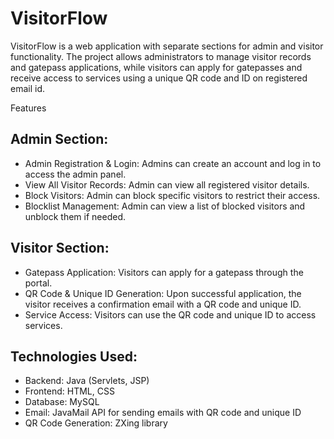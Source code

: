 # VisitorFlow
VisitorFlow is a web application with separate sections for admin and visitor functionality. The project allows administrators to manage visitor records and gatepass applications, while visitors can apply for gatepasses and receive access to services using a unique QR code and ID on registered email id.

Features

## Admin Section:  

* Admin Registration & Login:
  Admins can create an account and log in to access the admin panel.
* View All Visitor Records:
  Admin can view all registered visitor details.
* Block Visitors:
  Admin can block specific visitors to restrict their access.
* Blocklist Management:
  Admin can view a list of blocked visitors and unblock them if needed.


## Visitor Section:

* Gatepass Application:
 Visitors can apply for a gatepass through the portal.
* QR Code & Unique ID Generation:
 Upon successful application, the visitor receives a confirmation email with a QR code and unique ID.
* Service Access:
 Visitors can use the QR code and unique ID to access services.

## Technologies Used:

* Backend: Java (Servlets, JSP)
* Frontend: HTML, CSS
* Database: MySQL
* Email: JavaMail API for sending emails with QR code and unique ID
* QR Code Generation: ZXing library
